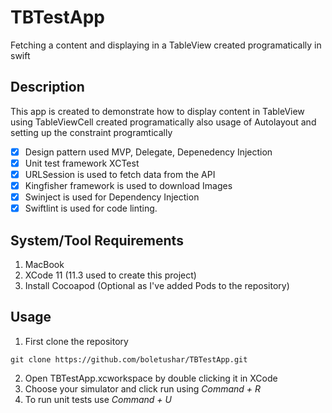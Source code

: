 # TBTestApp
Fetching a content and displaying in a TableView created programatically in swift 

## Description
This app is created to demonstrate how to display content in TableView using TableViewCell created programatically also usage of Autolayout and setting up the constraint programtically

- [x] Design pattern used MVP, Delegate, Depenedency Injection
- [x] Unit test framework XCTest
- [x] URLSession is used to fetch data from the API 
- [x] Kingfisher framework is used to download Images
- [x] Swinject is used for Dependency Injection
- [x] Swiftlint is used for code linting. 

## System/Tool Requirements
1. MacBook
2. XCode 11 (11.3 used to create this project)
3. Install Cocoapod (Optional as I've added Pods to the repository)

## Usage
1. First clone the repository
```
git clone https://github.com/boletushar/TBTestApp.git
```

2. Open TBTestApp.xcworkspace by double clicking it in XCode
3. Choose your simulator and click run using _Command + R_
4. To run unit tests use _Command + U_
